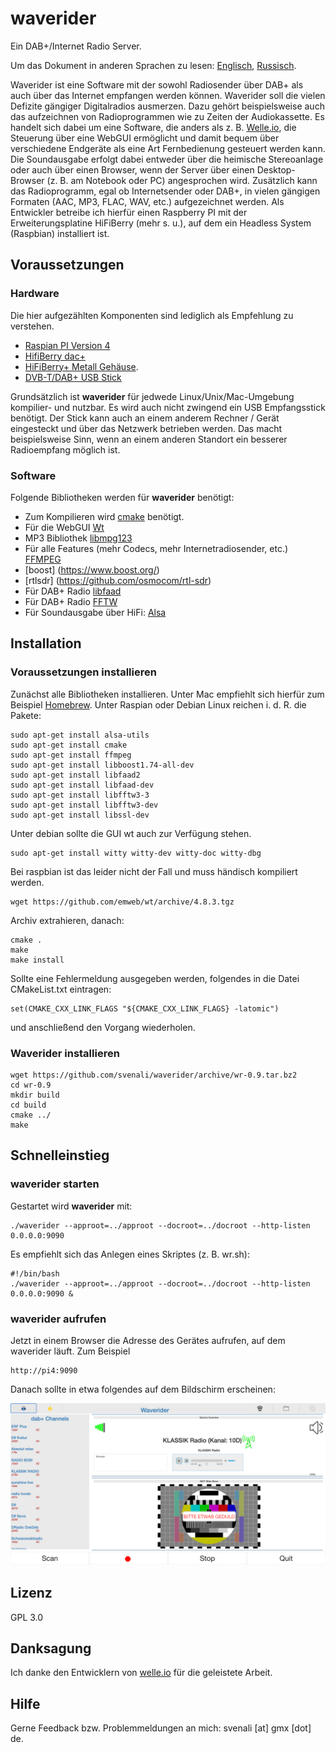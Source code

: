 # waverider
 Ein DAB+/Internet Radio Server.
 
 Um das Dokument in anderen Sprachen zu lesen: [Englisch](README.md), [Russisch](README.ru.md).

 Waverider ist eine Software mit der sowohl Radiosender über DAB+ als auch über das Internet empfangen werden können. Waverider soll die vielen Defizite gängiger Digitalradios ausmerzen. Dazu gehört beispielsweise auch das aufzeichnen von Radioprogrammen wie zu Zeiten der Audiokassette. Es handelt sich dabei um eine Software, die anders als z. B. [Welle.io](https://www.welle.io/), die Steuerung über eine WebGUI ermöglicht und damit bequem über verschiedene Endgeräte als eine Art Fernbedienung gesteuert werden kann. Die Soundausgabe erfolgt dabei entweder über die heimische Stereoanlage oder auch über einen Browser, wenn der Server über einen Desktop-Browser (z. B. am Notebook oder PC) angesprochen wird. Zusätzlich kann das Radioprogramm, egal ob Internetsender oder DAB+, in vielen gängigen Formaten (AAC, MP3, FLAC, WAV, etc.) aufgezeichnet werden. Als Entwickler betreibe ich hierfür einen Raspberry PI mit der Erweiterungsplatine HiFiBerry (mehr s. u.), auf dem ein Headless System (Raspbian) installiert ist.   

## Voraussetzungen

### Hardware

 Die hier aufgezählten Komponenten sind lediglich als Empfehlung zu verstehen. 

 - [Raspian PI Version 4](https://www.berrybase.de/raspberry-pi-4)
 - [HifiBerry dac+](https://www.reichelt.de/raspberry-pi-shield-hifiberry-digi-pro-rpi-hb-digi-pro-p191035.html?PROVID=2788&gclid=Cj0KCQiAiJSeBhCCARIsAHnAzT__QmJPWgV-ErtblZ-7ycyYZwIkmJqCKKA4leR8-YvK2ETBWSpr_3AaAh9kEALw_wcB)
 - [HiFiBerry+ Metall Gehäuse](https://www.amazon.de/HiFiBerry-Digi-Metall-Raspberry-schwarz-Black/dp/B08YDNJVRL/ref=sr_1_2?__mk_de_DE=%C3%85M%C3%85%C5%BD%C3%95%C3%91&crid=2NMDXL3KY4TLW&keywords=HIFI+berry%2B+metall+case&qid=1673864322&sprefix=hifi+berry%2B+metall+case%2Caps%2C84&sr=8-2).
 - [DVB-T/DAB+ USB Stick](https://www.amazon.de/DollaTek-Digitale-Fernsehtuner-Empf%C3%A4nger-Unterst%C3%BCtzung/dp/B07DJT5NHD/ref=sr_1_5?keywords=dvb-t+stick+usb&qid=1673864429&sprefix=dvb-t+st%2Caps%2C87&sr=8-5)

 Grundsätzlich ist **waverider** für jedwede Linux/Unix/Mac-Umgebung kompilier- und nutzbar. Es wird auch nicht zwingend ein USB Empfangsstick benötigt. Der Stick kann auch an einem anderem Rechner / Gerät eingesteckt und über das Netzwerk betrieben werden. Das macht beispielsweise Sinn, wenn an einem anderen Standort ein besserer Radioempfang möglich ist.     

### Software

 Folgende Bibliotheken werden für **waverider** benötigt:

 - Zum Kompilieren wird [cmake](https://cmake.org/) benötigt.
 - Für die WebGUI [Wt](https://www.webtoolkit.eu/wt)
 - MP3 Bibliothek [libmpg123](https://www.mpg123.de/)
 - Für alle Features (mehr Codecs, mehr Internetradiosender, etc.) [FFMPEG](https://ffmpeg.org/download.html)
 - [boost] (https://www.boost.org/)
 - [rtlsdr] (https://github.com/osmocom/rtl-sdr)
 - Für DAB+ Radio [libfaad](https://wiki.videolan.org/FAAD2_and_FAAC/)
 - Für DAB+ Radio [FFTW](https://www.fftw.org/)
 - Für Soundausgabe über HiFi: [Alsa](https://www.alsa-project.org/wiki/Main_Page)

## Installation

### Voraussetzungen installieren

 Zunächst alle Bibliotheken installieren. Unter Mac empfiehlt sich hierfür zum Beispiel [Homebrew](https://brew.sh/). Unter Raspian oder Debian Linux reichen i. d. R. die Pakete:

 ```
 sudo apt-get install alsa-utils
 sudo apt-get install cmake
 sudo apt-get install ffmpeg
 sudo apt-get install libboost1.74-all-dev
 sudo apt-get install libfaad2
 sudo apt-get install libfaad-dev
 sudo apt-get install libfftw3-3
 sudo apt-get install libfftw3-dev
 sudo apt-get install libssl-dev
 ```

 Unter debian sollte die GUI wt auch zur Verfügung stehen. 

 ```
 sudo apt-get install witty witty-dev witty-doc witty-dbg
 ```

 Bei raspbian ist das leider nicht der Fall und muss händisch kompiliert werden. 

 ```
 wget https://github.com/emweb/wt/archive/4.8.3.tgz
 ```

 Archiv extrahieren, danach:
 ```
 cmake .
 make
 make install
 ```

 Sollte eine Fehlermeldung ausgegeben werden, folgendes in die Datei CMakeList.txt eintragen:
 ```
 set(CMAKE_CXX_LINK_FLAGS "${CMAKE_CXX_LINK_FLAGS} -latomic") 
 ```
 und anschließend den Vorgang wiederholen.

### Waverider installieren

 ```
 wget https://github.com/svenali/waverider/archive/wr-0.9.tar.bz2
 cd wr-0.9
 mkdir build
 cd build
 cmake ../
 make
 ```

## Schnelleinstieg

### waverider starten

 Gestartet wird **waverider** mit:

 ```
 ./waverider --approot=../approot --docroot=../docroot --http-listen 0.0.0.0:9090
 ```
 Es empfiehlt sich das Anlegen eines Skriptes (z. B. wr.sh):

 ```
 #!/bin/bash
 ./waverider --approot=../approot --docroot=../docroot --http-listen 0.0.0.0:9090 &
 ```

### waverider aufrufen
 
 Jetzt in einem Browser die Adresse des Gerätes aufrufen, auf dem waverider läuft. Zum Beispiel

 ```
 http://pi4:9090
 ```

 Danach sollte in etwa folgendes auf dem Bildschirm erscheinen:

 ![Ansicht](screenshots/Ansicht.png)

## Lizenz

 GPL 3.0

## Danksagung

 Ich danke den Entwicklern von [welle.io](https://www.welle.io/) für die geleistete Arbeit.

## Hilfe

 Gerne Feedback bzw. Problemmeldungen an mich: svenali [at] gmx [dot] de.